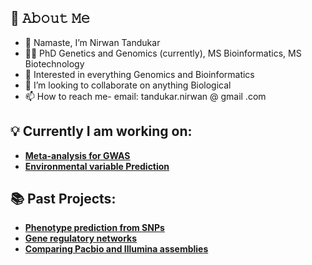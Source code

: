 ## :book: 𝙰𝚋𝚘𝚞𝚝 𝙼𝚎
- 👋 Namaste, I’m Nirwan Tandukar
- 🧑‍🎓 PhD Genetics and Genomics (currently), MS Bioinformatics, MS Biotechnology
- 👀 Interested in everything Genomics and Bioinformatics
- 💞️ I’m looking to collaborate on anything Biological
- 📫 How to reach me- email: tandukar.nirwan @ gmail .com 

## 💡 Currently I am working on:
- [**Meta-analysis for GWAS**](https://github.com/nirwan1265/COMP_GWAS)
- [**Environmental variable Prediction**](https://github.com/nirwan1265/Phosphorus_prediction)

## 📚 Past Projects:
- [**Phenotype prediction from SNPs**](https://github.com/nirwan1265/BIO792-Phentype-Prediction-using-Machine-Learning-)
- [**Gene regulatory networks**](https://github.com/nirwan1265/RNASeq_GRN)
- [**Comparing Pacbio and Illumina assemblies**](https://github.com/nirwan1265/Illumina_PacBio_Hybrid)


<!---
nirwan1265/nirwan1265 is a ✨ special ✨ repository because its `README.md` (this file) appears on your GitHub profile.
You can click the Preview link to take a look at your changes.
--->
